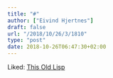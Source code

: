 ```yaml
---
title: "#"
author: ["Eivind Hjertnes"]
draft: false
url: "/2018/10/26/3/1810"
type: "post"
date: 2018-10-26T06:47:30+02:00
---
```


Liked: [This Old Lisp](http://thisoldlisp.com/talks/els-2018/)
